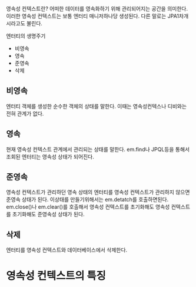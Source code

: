 영속성 컨텍스트란?
어떠한 데이터를 영속화하기 위해 관리되어지는 공간을 의미한다. 이러한 영속성 컨텍스트는 보통 엔터티 매니저하나당 생성된다. 다른 말로는 JPA1차개시라고도 불린다. 

엔터티의 생명주기
* 비영속
* 영속
* 준영속
* 삭제


## 비영속
엔터티 객체를 생성한 순수한 객체의 상태를 말한다. 이때는 영속성컨텍스나 디비와는 전혀 관계가 없다.
## 영속
현재 영속성 컨텍스트 관계에서 관리되는 상태를 말한다. em.find나 JPQL등을 통해서 조회된 엔터티는 영속성 상태가 되어진다.
## 준영속
영속성 컨텍스트가 관리하던 영속 상태의 엔터티를 영속성 컨텍스트가 관리하지 않으면 준영속 상태가 된다. 이상태를 만들기위해서는 em.detatch를 호출하면된다. em.close()나 em.clear()를 호출해서 영속성 컨텍스트를 초기화해도 영속성 컨텍스트를 초기화해도 준영속성 상태가 된다.
## 삭제
엔터티를 영속성 컨텍스트와 데이터베이스에서 삭제한다.


# 영속성 컨텍스트의 특징 